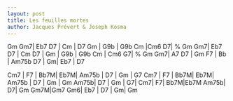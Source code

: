 ```yaml
---
layout: post
title: Les feuilles mortes
author: Jacques Prévert & Joseph Kosma
---
```


<canvas class="chords">Gm Gm7| Eb7 D7 | Cm | D7 Gm | G9b | G9b Cm |Cm6 D7| %
Gm Gm7| Eb7 D7 | Cm D7 | Gm | G9b | G9b Cm | Cm6 G7| %
Gm Gm7| A7 D7 | Gm F7 | Bb | Am75b D7 | Gm| Eb7 | D7</canvas>

<canvas class="chords">Cm7 | F7 | Bb7M| Eb7M| Am75b | D7 | Gm | G7
Cm7 | F7 | Bb7M| Eb7M| Am75b | D7 | Gm | Gm
Am75b| D7 | Gm | G7| Cm7| F7| Bb7M|Eb7M
Am75b| D7| Gm Gm7M|Gm7 Gm6| Eb7 | D7 | Gm| Gm</canvas>





